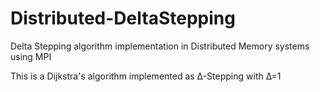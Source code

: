 Distributed-DeltaStepping
=========================

Delta Stepping algorithm implementation in Distributed Memory systems using MPI

This is a Dijkstra's algorithm implemented as Δ-Stepping with Δ=1
